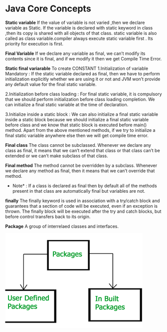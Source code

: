 Java Core Concepts
=====



**Static variable**
If the value of variable is not varied ,then we declare variable as Static.
If the variable is declared with static keyword in class ,then its copy is shared with all objects of that class.
static variable is also called as class variable.compiler always execute static variable first . Its priority for execution is first.

**Final Variable**
If we declare any variable as final, we can’t modify its contents since it is final, and if we modify it then we get Compile Time Error.

**Static final variarable**
To create CONSTANT 
1.Initialization of variable Mandatory : If the static variable declared as final, then we have to perform initialization explicitly whether we are using it or not and JVM won’t provide any default value for the final static variable.


2.Initialization before class loading : For final static variable, it is compulsory that we should perform initialization before class loading completion. We can initialize a final static variable at the time of declaration.


3.Initialize inside a static block : We can also initialize a final static variable inside a static block because we should initialize a final static variable before class and we know that static block is executed before main() method.
  Apart from the above mentioned methods, if we try to initialize a final static variable anywhere else then we will get compile time error.
  
  **Final class**
   The class cannot be subclassed. Whenever we declare any class as final, it means that we can’t extend that class or that class can’t be extended or we can’t make subclass of that class.
   
**Final method**
 The method cannot be overridden by a subclass. Whenever we declare any method as final, then it means that we can’t override that method.
* Note* : If a class is declared as final then by default all of the methods present in that class are automatically final but variables are not.

**finally**
The finally keyword is used in association with a try/catch block and guarantees that a section of code will be executed, even if an exception is thrown. The finally block will be executed after the try and catch blocks, but before control transfers back to its origin.

****Package****
A group of interrelaed classes and interfaces.

![alt text](package.PNG)
